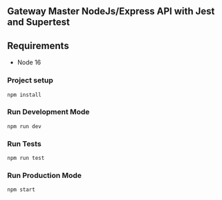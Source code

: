 ## Gateway Master NodeJs/Express API with Jest and Supertest

## Requirements
* Node 16

### Project setup
```
npm install
```

### Run Development Mode
```
npm run dev
```

### Run Tests
```
npm run test
```
### Run Production Mode
```
npm start
```
